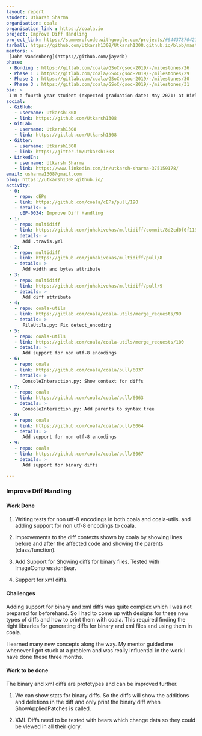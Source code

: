 ```yaml
---
layout: report
student: Utkarsh Sharma
organisation: coala
organisation_link : https://coala.io
project: Improve Diff Handling
project_link: https://summerofcode.withgoogle.com/projects/#6443787042160640
tarball: https://github.com/Utkarsh1308/Utkarsh1308.github.io/blob/master/Utkarsh1308_coala.tar.gz?raw=true
mentors: >
 [John Vandenberg](https://github.com/jayvdb)
phase:
 - Bonding : https://gitlab.com/coala/GSoC/gsoc-2019/-/milestones/26
 - Phase 1 : https://gitlab.com/coala/GSoC/gsoc-2019/-/milestones/29
 - Phase 2 : https://gitlab.com/coala/GSoC/gsoc-2019/-/milestones/30
 - Phase 3 : https://gitlab.com/coala/GSoC/gsoc-2019/-/milestones/31
bio: >
 I'm a fourth year student (expected graduation date: May 2021) at Birla Institute of Technology and Science, Goa. I participated in GSoC and worked with [coala](http://coala.io) on improving Diff Handling, by improving the context for the affected code shown by diffs, and added support for non utf-8 encodings in coala. I also added support for Binary Diffs and XML Diffs.
social:
 - GitHub:
   - username: Utkarsh1308
   - link: https://github.com/Utkarsh1308
 - GitLab:
   - username: Utkarsh1308
   - link: https://gitlab.com/Utkarsh1308
 - Gitter:
   - username: Utkarsh1308
   - link: https://gitter.im/Utkarsh1308
 - LinkedIn:
   - username: Utkarsh Sharma
   - link: https://www.linkedin.com/in/utkarsh-sharma-375159178/
email: usharma1308@gmail.com
blog: https://utkarsh1308.github.io/
activity:
 - 0:
   - repo: cEPs
   - link: https://github.com/coala/cEPs/pull/190
   - details: >
     cEP-0034: Improve Diff Handling
 - 1:
   - repo: multidiff
   - link: https://github.com/juhakivekas/multidiff/commit/8d2cd0f0f119932236fe2826891f1a2d4df7d5a8
   - details: >
      Add .travis.yml
 - 2:
   - repo: multidiff
   - link: https://github.com/juhakivekas/multidiff/pull/8
   - details: >
      Add width and bytes attribute
 - 3:
   - repo: multidiff
   - link: https://github.com/juhakivekas/multidiff/pull/9
   - details: >
      Add diff attribute
 - 4:
   - repo: coala-utils
   - link: https://gitlab.com/coala/coala-utils/merge_requests/99
   - details: >
      FileUtils.py: Fix detect_encoding
 - 5:
   - repo: coala-utils
   - link: https://gitlab.com/coala/coala-utils/merge_requests/100
   - details: >
      Add support for non utf-8 encodings
 - 6:
   - repo: coala
   - link: https://github.com/coala/coala/pull/6037
   - details: >
      ConsoleInteraction.py: Show context for diffs
 - 7:
   - repo: coala
   - link: https://github.com/coala/coala/pull/6063
   - details: >
      ConsoleInteraction.py: Add parents to syntax tree
 - 8:
   - repo: coala
   - link: https://github.com/coala/coala/pull/6064
   - details: >
      Add support for non utf-8 encodings
 - 9:
   - repo: coala
   - link: https://github.com/coala/coala/pull/6067
   - details: >
      Add support for binary diffs

---
```


### Improve Diff Handling


#### Work Done

1. Writing tests for non utf-8 encodings in both coala and coala-utils. and
adding support for non utf-8 encodings to coala.

2. Improvements to the diff contexts shown by coala by showing lines before
and after the affected code and showing the parents (class/function).

3. Add Support for Showing diffs for binary files. Tested with
ImageCompressionBear.

4. Support for xml diffs.

#### Challenges

Adding support for binary and xml diffs was quite complex which I was not
prepared for beforehand. So I had to come up with designs for these new
types of diffs and how to print them with coala. This required finding the
right libraries for generating diffs for binary and xml files and using them
in coala.

I learned many new concepts along the way. My mentor guided me whenever I got
stuck at a problem and was really influential in the work I have done these
three months.

#### Work to be done

The binary and xml diffs are prototypes and can be improved further.

1. We can show stats for binary diffs. So the diffs will show the additions
and deletions in the diff and only print the binary diff when ShowAppliedPatches
is called.

2. XML Diffs need to be tested with bears which change data so they could be
viewed in all their glory.
